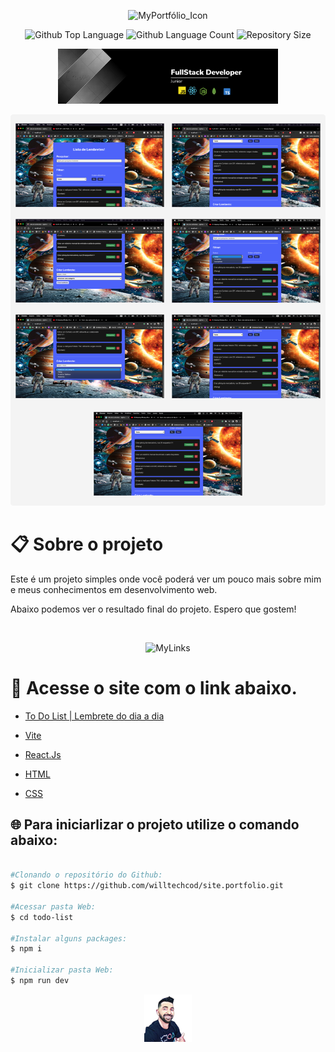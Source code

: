   <p align="center">
  <img alt="MyPortfólio_Icon" src="https://i.imgur.com/EAp3zw7.png" width="30%"> 
  </p>

  <p align="center">
  <img alt="Github Top Language" src="https://img.shields.io/github/languages/top/degabrielofi/MyPortfolio?color=60dbfc">
  <img alt="Github Language Count" src="https://img.shields.io/github/languages/count/degabrielofi/MyPortfolio?color=60dbfc">
  <img alt="Repository Size" src="https://img.shields.io/github/repo-size/degabrielofi/MyPortfolio?color=60dbfc">
</p>

<p align="center">
  <img alt="MyLinks" src="./GitHub/Banner.png" width="70%"> 
  </p>

  <img width="100%" src="./GitHub/screen.png">

# :clipboard: Sobre o projeto

Este é um projeto simples onde você poderá ver um pouco mais sobre mim e meus conhecimentos em desenvolvimento web.

Abaixo podemos ver o resultado final do projeto. Espero que gostem!

<br>
<p align="center">
  <img alt="MyLinks" src="./GitHub/projeto.gif" width="70%"> 
  </p>

# 🔗 Acesse o site com o link abaixo.

- [To Do List | Lembrete do dia a dia](https://www.willtechcod.com/)

- [Vite](https://getbootstrap.com/)
- [React.Js](https://styled-components.com/)
- [HTML](https://developer.mozilla.org/pt-BR/docs/Web/HTML)
- [CSS](https://developer.mozilla.org/pt-BR/docs/Web/CSS)

## 🌐 Para iniciarlizar o projeto utilize o comando abaixo:

```bash

#Clonando o repositório do Github:
$ git clone https://github.com/willtechcod/site.portfolio.git

#Acessar pasta Web:
$ cd todo-list

#Instalar alguns packages:
$ npm i

#Inicializar pasta Web:
$ npm run dev

```



<p align="center">
  <img src="./GitHub/Icon.png" width="15%">
  </p>

